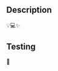 ## Description
<!--
Describe your changes in detail.
Why is this change required? What problem does it solve?
If it fixes an open issue, please link to the issue here.
If appropriate, add screenshots, flowcharts, etc.
Remove this comment block and the emojis below before submitting it.
-->
💡💻✨

## Testing
<!--
Please describe in detail how you tested your changes.
The reviewer will probably follow the same steps to validate them.
Include details of your testing environment, the tests you ran to see how your change affects other areas of the code, etc.
Remove this comment block and the emojis below before submitting it.
-->
🤷
